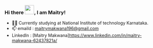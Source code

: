 ### Hi there <img src="https://raw.githubusercontent.com/MartinHeinz/MartinHeinz/master/wave.gif" width="30px">, I am Maitry!

<!--
**maitry291/maitry291** is a ✨ _special_ ✨ repository because its `README.md` (this file) appears on your GitHub profile.

Here are some ideas to get you started:
-->

- 👩‍🎓 Currently studying at National Institute of technology Karnataka.
- 📫 emaiId : maitrymakwana196@gmail.com
- LinkedIn : [Maitry Makwana]https://www.linkedin.com/in/maitry-makwana-62437821a/



